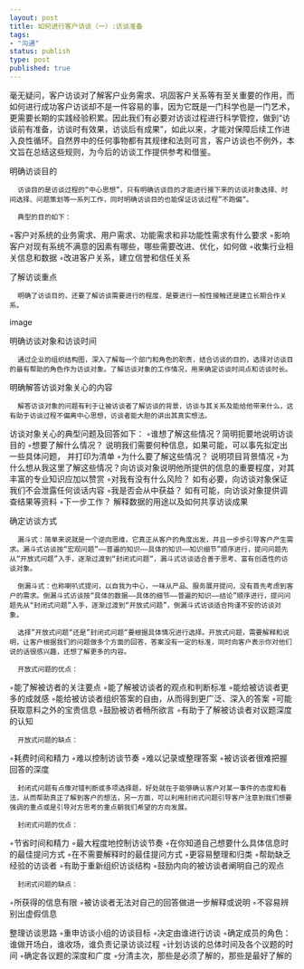 ```yaml
--- 
layout: post
title: 如何进行客户访谈（一）:访谈准备
tags: 
- "沟通"
status: publish
type: post
published: true
---
```

毫无疑问，客户访谈对了解客户业务需求、巩固客户关系等有至关重要的作用，而如何进行成功客户访谈却不是一件容易的事，因为它既是一门科学也是一门艺术，更需要长期的实践经验积累。因此我们有必要对访谈过程进行科学管控，做到“访谈前有准备，访谈时有效果，访谈后有成果”，如此以来，才能对保障后续工作进入良性循环。自然界中的任何事物都有其规律和法则可言，客户访谈也不例外，本文旨在总结这些规则，为今后的访谈工作提供参考和借鉴。

明确访谈目的

      访谈目的是访谈过程的“中心思想”，只有明确访谈目的才能进行接下来的访谈对象选择、时间选择、问题策划等一系列工作，同时明确访谈目的也能保证访谈过程”不跑偏“。

      典型的目的如下：
◦客户对系统的业务需求、用户需求、功能需求和非功能性需求有什么要求
◦影响客户对现有系统不满意的因素有哪些，哪些需要改进、优化，如何做
◦收集行业相关信息和数据
◦改进客户关系，建立信誉和信任关系

了解访谈重点

      明确了访谈目的，还要了解访谈需要进行的程度，是要进行一般性接触还是建立长期合作关系。

image

明确访谈对象和访谈时间

      通过企业的组织结构图，深入了解每一个部门和角色的职责，结合访谈的目的，选择对访谈目的最有帮助的角色作为访谈对象。了解访谈对象的工作情况，用来确定访谈时间点和访谈时长。

明确解答访谈对象关心的内容

      解答访谈对象的问题有利于让被访谈者了解访谈的背景，访谈与其关系及能给他带来什么，这有助于访谈过程不偏离中心思想，访谈者能大胆的讲出其真实想法。

访谈对象关心的典型问题及回答如下：
◦谁想了解这些情况？简明扼要地说明访谈目的
◦想要了解什么情况？ 说明我们需要何种信息，如果可能，可以事先拟定出一些具体问题， 并打印为清单
◦为什么要了解这些情况？ 说明项目背景情况
◦为什么想从我这里了解这些情况？向访谈对象说明他所提供的信息的重要程度，对其丰富的专业知识应加以赞赏
◦对我有没有什么风险？ 如有必要，向访谈对象保证我们不会泄露任何谈话内容
◦我是否会从中获益？ 如有可能，向访谈对象提供调查结果等资料
◦下一步工作？ 解释数据的用途以及如何共享访谈成果

确定访谈方式

      漏斗式：简单来说就是一个逆向思维，它真正从客户的角度出发，并且一步步引导客户产生需求。漏斗式访谈按“宏观问题”——普遍的知识——具体的知识——知识细节”顺序进行，提问问题先从“开放式问题”入手，逐渐过渡到“封闭式问题“，漏斗式访谈适合善于思考、富有创造性的访谈对象。

      倒漏斗式：也称喇叭式提问，以自我为中心，一味从产品、服务展开提问，没有首先考虑到客户的需求。倒漏斗式访谈按“具体的数据——具体的细节——普遍的知识——结论”顺序进行，提问问题先从“封闭式问题”入手，逐渐过渡到“开放式问题”，倒漏斗式访谈适合拘谨不安的访谈对象。

      选择”开放式问题“还是”封闭式问题“要根据具体情况进行选择。开放式问题，需要解释和说明，让客户根据我们的问题做多个方面的回答，答案没有一定的标准，同时向客户表示你对他们说的话很感兴趣，还想了解更多的内容。

      开放式问题的优点：
◦能了解被访者的关注要点
◦能了解被访谈者的观点和判断标准
◦能给被访谈者更多的成就感
◦能给被访谈者组织答案的自由，从而得到更广泛、深入的答案
◦可能获取意料之外的宝贵信息
◦鼓励被访者畅所欲言
◦有助于了解被访谈者对议题深度的认知

      开放式问题的缺点：
◦耗费时间和精力
◦难以控制访谈节奏
◦难以记录或整理答案
◦被访谈者很难把握回答的深度

      封闭式问题有点像对错判断或多项选择题，好处就在于能够确认客户对某一事件的态度和看法，从而帮助真正了解到客户的想法，另一方面，可以利用封闭式问题引导客户注意到我们想要强调的重点或是引导对方思考的重点朝我们希望的方向发展。

      封闭式问题的优点：
◦节省时间和精力
◦最大程度地控制访谈节奏
◦在你知道自己想要什么具体信息时的最佳提问方式
◦在不需要解释时的最佳提问方式
◦更容易整理和归类
◦帮助缺乏经验的访谈者
◦有助于重新组织访谈结构
◦鼓励内向的被访谈者阐明自己的观点

      封闭式问题的缺点：
◦所获得的信息有限
◦被访谈者无法对自己的回答做进一步解释或说明
◦不容易辨别出虚假信息

整理访谈思路
◦重申访谈小组的访谈目标
◦决定由谁进行访谈
◦确定成员的角色：谁做开场白，谁收场，谁负责记录访谈过程
◦计划访谈的总体时间及各个议题的时间
◦确定各议题的深度和广度
◦分清主次，那些是必须了解的，那些是最好了解的
